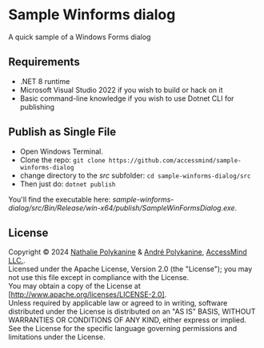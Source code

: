 # Sample Winforms dialog
A quick sample of a Windows Forms dialog

## Requirements

* .NET 8 runtime
* Microsoft Visual Studio 2022 if you wish to build or hack on it
* Basic command-line knowledge if you wish to use Dotnet CLI for publishing

## Publish as Single File

* Open Windows Terminal.
* Clone the repo: `git clone https://github.com/accessmind/sample-winforms-dialog`
* change directory to the _src_ subfolder: `cd sample-winforms-dialog/src`
* Then just do: `dotnet publish`

You'll find the executable here: _sample-winforms-dialog/src/Bin/Release/win-x64/publish/SampleWinFormsDialog.exe_.

## License

Copyright © 2024 [Nathalie Polykanine](https://github.com/Nostie) & [André Polykanine](https://github.com/Menelion), [AccessMind LLC.](https://accessmind.io/).  
Licensed under the Apache License, Version 2.0 (the "License"); you may not use this file except in compliance with the License.  
You may obtain a copy of the License at [http://www.apache.org/licenses/LICENSE-2.0].  
Unless required by applicable law or agreed to in writing, software distributed under the License is distributed on an "AS IS" BASIS, WITHOUT WARRANTIES OR CONDITIONS OF ANY KIND, either express or implied.  
See the License for the specific language governing permissions and limitations under the License.  
